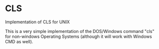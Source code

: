 # CLS
Implementation of CLS for UNIX

This is a very simple implementation of the DOS/Windows command "cls" for non-windows Operating Systems (although it will work with Windows CMD as well).
